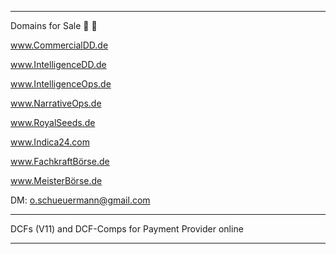 ---------------------------------

Domains for Sale 🦄 🚀


www.CommercialDD.de

www.IntelligenceDD.de

www.IntelligenceOps.de

www.NarrativeOps.de

www.RoyalSeeds.de

www.Indica24.com

www.FachkraftBörse.de

www.MeisterBörse.de

DM: o.schueuermann@gmail.com

--------------------------------

DCFs (V11) and DCF-Comps for Payment Provider online  

---------------------------------

